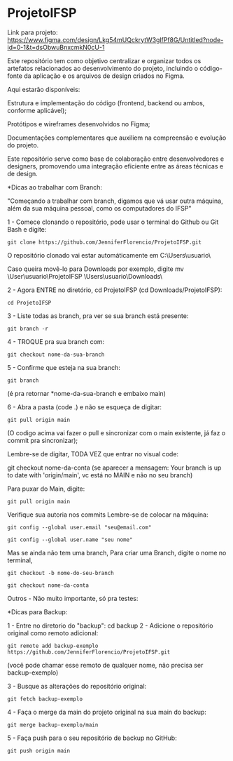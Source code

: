# ProjetoIFSP
Link para projeto: https://www.figma.com/design/Lkg54mUQckrytW3glfPf8G/Untitled?node-id=0-1&t=dsObwuBnxcmkN0cU-1

Este repositório tem como objetivo centralizar e organizar todos os artefatos relacionados ao desenvolvimento do projeto, incluindo o código-fonte da aplicação e os arquivos de design criados no Figma.

Aqui estarão disponíveis:

Estrutura e implementação do código (frontend, backend ou ambos, conforme aplicável);

Protótipos e wireframes desenvolvidos no Figma;

Documentações complementares que auxiliem na compreensão e evolução do projeto.

Este repositório serve como base de colaboração entre desenvolvedores e designers, promovendo uma integração eficiente entre as áreas técnicas e de design.

  *Dicas ao trabalhar com Branch:

"Começando a trabalhar com branch, digamos que vá usar outra máquina, além da sua máquina pessoal, como os computadores do IFSP"

1 - Comece clonando o repositório, pode usar o terminal do Github ou Git Bash e digite:

    git clone https://github.com/JenniferFlorencio/ProjetoIFSP.git

O repositório clonado vai estar automáticamente em C:\Users\usuario\

Caso queira movê-lo para Downloads por exemplo, digite mv \User\usuario\ProjetoIFSP \Users\usuario\Downloads\

2 - Agora ENTRE no diretório, cd ProjetoIFSP (cd Downloads/ProjetoIFSP):

    cd ProjetoIFSP

3 - Liste todas as branch, pra ver se sua branch está presente:

    git branch -r

4 - TROQUE pra sua branch com:

    git checkout nome-da-sua-branch

5 - Confirme que esteja na sua branch:

    git branch

(é pra retornar *nome-da-sua-branch e embaixo main)

6 - Abra a pasta (code .) e não se esqueça de digitar:

    git pull origin main

(O codigo acima vai fazer o pull e sincronizar com o main existente, já faz o commit pra sincronizar);

Lembre-se de digitar, TODA VEZ que entrar no visual code:

  git checkout nome-da-conta  (se aparecer a mensagem: Your branch is up to date with 'origin/main', vc está no MAIN e não no seu branch)

  Para puxar do Main, digite:

    git pull origin main

Verifique sua autoria nos commits
Lembre-se de colocar na máquina:

    git config --global user.email "seu@email.com"
    
    git config --global user.name "seu nome"


Mas se ainda não tem uma branch,
Para criar uma Branch, digite o nome no terminal,

    git checkout -b nome-do-seu-branch

    git checkout nome-da-conta


Outros - Não muito importante, só pra testes:

*Dicas para Backup:

1 - Entre no diretorio do "backup": cd backup
2 - Adicione o repositório original como remoto adicional:

    git remote add backup-exemplo https://github.com/JenniferFlorencio/ProjetoIFSP.git

(você pode chamar esse remoto de qualquer nome, não precisa ser backup-exemplo)

3 - Busque as alterações do repositório original:

    git fetch backup-exemplo

4 - Faça o merge da main do projeto original na sua main do backup:

    git merge backup-exemplo/main

5 - Faça push para o seu repositório de backup no GitHub:

    git push origin main
